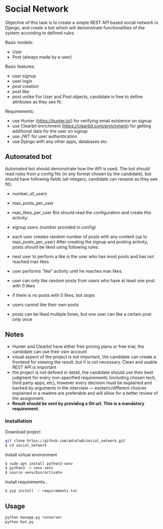 # Social Network

Objective of this task is to create a simple REST API based social network in Django,
and create a bot which will demonstrate functionalities of the system according to
defined rules.

Basic models:

- User
- Post (always made by a user)

Basic features:
- user signup
- user login
- post creation
- post like
- post unlike
For User and Post objects, candidate is free to define attributes as they see fit.

Requirements:

- use Hunter (https://hunter.io/) for verifying email existence on signup
- use Clearbit enrichment (https://clearbit.com/enrichment) for getting
    additional data for the user on signup
- use JWT for user authentication
- use Django with any other apps, databases etc.

## Automated bot

Automated bot should demonstrate how the API is used. The bot should read rules
from a config file (in any format chosen by the candidate), but should have following
fields (all integers, candidate can rename as they see fit):

- number_of_users
- max_posts_per_user
- max_likes_per_user
Bot should read the configuration and create this activity:
- signup users (number provided in config)
- each user creates random number of posts with any content (up to
max_posts_per_user)
After creating the signup and posting activity, posts should be liked using following
rules:


- next user to perform a like is the user who has most posts and has not
    reached max likes
- user performs “like” activity until he reaches max likes
- user can only like random posts from users who have at least one post with 0
    likes
- if there is no posts with 0 likes, bot stops
- users cannot like their own posts
- posts can be liked multiple times, but one user can like a certain post only
    once

## Notes

- Hunter and Clearbit have either free pricing plans or free trial, the candidate
    can use their own account
- visual aspect of the project is not important, the candidate can create a
    frontend for viewing the result, but it is not necessary. Clean and usable REST
    API is important
- the project is not defined in detail, the candidate should use their best
    judgment for every non-specified requirements (including chosen tech, third
    party apps, etc), however every decision must be explained and backed by
    arguments in the interview — esoteric/different choices explained in a
    readme are preferable and will allow for a better review of the assignment.
- **Result should be sent by providing a Git url. This is a mandatory**
    **requirement.**



### Installation

Download project
```sh
git clone https://github.com/adielw8/social_network.git
$ cd social_network
```
Install virtual environment
```sh
$ sudo apt install python3-venv
$ python3 -m venv venv
$ source venv/bin/activate
```
Install requirements...
```sh
$ pip install -r requirements.txt
```

## Usage

```sh
python manage.py runserver
python bot.py
```



